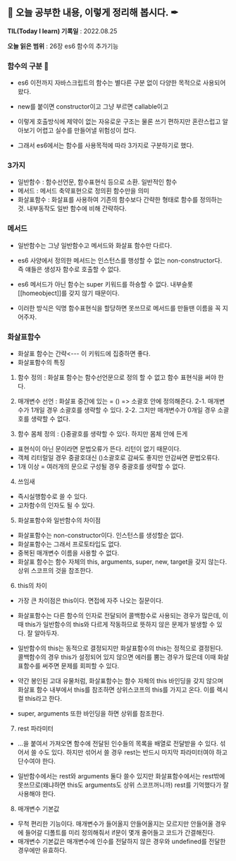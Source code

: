 ## 📕 오늘 공부한 내용, 이렇게 정리해 봅시다. ✒

**TIL(Today I learn) 기록일** : 2022.08.25

**오늘 읽은 범위** : 26장 es6 함수의 추가기능

### 함수의 구분 📑

- es6 이전까지 자바스크립트의 함수는 별다른 구분 없이 다양한 목적으로 사용되어 왔다.
- new를 붙이면 constructor이고 그냥 부르면 callable이고

- 이렇게 호출방식에 제약이 없는 자유로운 구조는 물론 쓰기 편하지만 혼란스럽고 알아보기 어렵고 실수를 만들어낼 위험성이 컸다.

- 그래서 es6에서는 함수를 사용목적에 따라 3가지로 구분하기로 했다.

### 3가지

- 일반함수 : 함수선언문, 함수표현식 등으로 소환. 일반적인 함수
- 메서드 : 메서드 축약표현으로 정의횐 함수만을 의미
- 화살표함수 : 화살표를 사용하여 기존의 함수보다 간략한 형태로 함수를 정의하는 것. 내부동작도 일반 함수에 비해 간략하다.

### 메서드

- 일반함수는 그냥 일반함수고 메서드와 화살표 함수만 다르다.
- es6 사양에서 정의한 메서드는 인스턴스를 행성할 수 없는 non-constructor다. 즉 얘들은 생성자 함수로 호출할 수 없다.
- es6 메서드가 아닌 함수는 super 키워드를 하숑할 수 없다. 내부슬롯[[homeobject]]를 갖지 않기 때문이다.

- 이러한 방식은 익명 함수표현식을 할당하면 못쓰므로 메서드를 만들땐 이름을 꼭 지어주자.

### 화살표함수

- 화살표 함수는 간략<--- 이 키워드에 집중하면 좋다.
- 화살표함수의 특징

1. 함수 정의 : 화살표 함수는 함수선언문으로 정의 할 수 없고 함수 표현식을 써야 한다.
2. 매개변수 선언 : 화살표 중간에 있는 = () => 소괄호 안에 정의해준다.
   2-1. 매개변수가 1개일 경우 소괄호를 생략할 수 있다.
   2-2. 그치만 매개변수가 0개일 경우 소괄호를 생략할 수 없다.

3. 함수 몸체 정의 : {}중괄호를 생략할 수 있다. 하지만 몸체 안에 든게

- 표현식이 아닌 문이라면 문법오류가 뜬다. 리턴이 없기 때문이다.
- 객체 리터럴일 경우 중괄호대신 ()소괄호로 감싸도 좋지만 안감싸면 문법오류다.
- 1개 이상 = 여러개의 문으로 구성될 경우 중괄호를 생략할 수 없다.

4. 쓰임새

- 즉시실행함수로 쓸 수 있다.
- 고차함수의 인자도 될 수 있다.

5. 화살표함수와 일반함수의 차이점

- 화살표함수는 non-constructor이다. 인스턴스를 생성할순 없다.
- 화살표함수는 그래서 프로토타입도 없다.
- 중복된 매개변수 이름을 사용할 수 없다.
- 화살표 함수는 함수 자체의 this, arguments, super, new, target을 갖지 않는다. 상위 스코프의 것을 참조한다.

6. this의 차이

- 가장 큰 차이점은 this이다. 면접에 자주 나오는 질문이다.
- 화살표함수는 다른 함수의 인자로 전달되어 콜백함수로 사용되는 경우가 많은데, 이때 this가 일반함수의 this와 다르게 작동하므로 뜻하지 않은 문제가 발생할 수 있다. 잘 알아두자.

- 일반함수의 this는 동적으로 결정되지만 화살표함수의 this는 정적으로 결정된다. 콜백함수의 경우 this가 설정되어 있지 않으면 에러를 뿜는 경우가 많은데 이때 화살표함수를 써주면 문제를 회피할 수 있다.

- 약간 봉인된 고대 유물처럼, 화살표함수는 함수 자체의 this 바인딩을 갖지 않으며 화살표 함수 내부에서 this를 참조하면 상위스코프의 this를 가지고 온다. 이를 렉시컬 this라고 한다.

- super, arguments 또한 바인딩을 하면 상위를 참조한다.

7. rest 파라미터

- ...을 붙여서 가져오면 함수에 전달된 인수들의 목록을 배열로 전달받을 수 있다. 섞어서 쓸 수도 있다. 하지만 섞어서 쓸 경우 rest는 반드시 마지막 파라미터여야 하고 단수여야 한다.

- 일반함수에서는 rest와 arguments 둘다 쓸수 있지만 화살표함수에서는 rest밖에 못쓰므로(왜냐하면 this도 arguments도 상위 스코프꺼니까) rest를 기억했다가 잘 사용해야 한다.

8. 매개변수 기본값

- 무척 편리한 기능이다. 매개변수가 들어올지 안들어올지는 모르지만 안들어올 경우에 들어갈 디폴트를 미리 정의해줘서 if문이 몇개 줄어들고 코드가 간결해진다.
- 매개변수 기본값은 매개변수에 인수를 전달하지 않은 경우와 undefined를 전달한 경우에만 유효하다.
